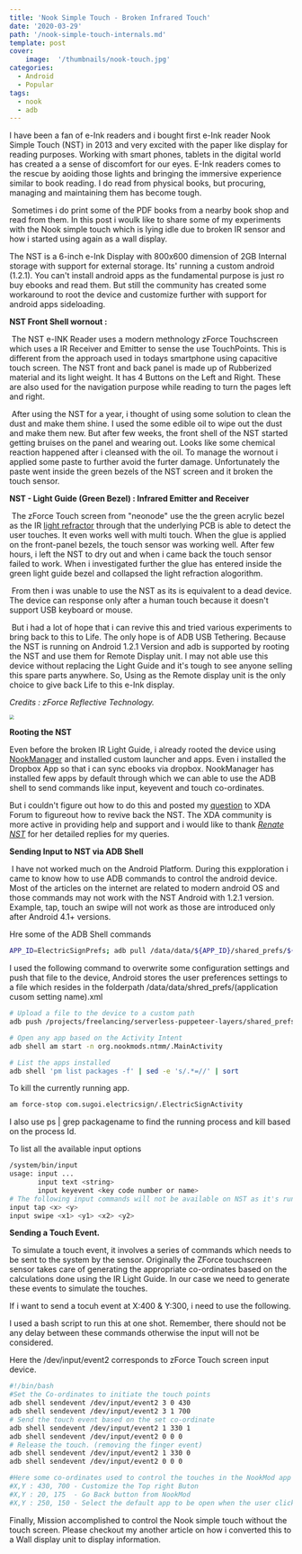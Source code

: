 ```yaml
---
title: 'Nook Simple Touch - Broken Infrared Touch'
date: '2020-03-29'
path: '/nook-simple-touch-internals.md'
template: post
cover:
    image:  '/thumbnails/nook-touch.jpg'
categories:
  - Android
  - Popular
tags:
  - nook
  - adb
---
```

I have been a fan of e-Ink readers and i bought first e-Ink reader Nook Simple Touch (NST) in 2013 and very excited with the paper like display for reading purposes. Working with smart phones, tablets in the digital world has created a a sense of discomfort for our eyes. E-Ink readers comes to the rescue by aoiding those lights and bringing the immersive experience similar to book reading. I do read from physical books, but procuring, managing and maintaining them has become tough.  

​	Sometimes i do print some of the PDF books from a nearby book shop and read from them. In this post i woulk like to share some of my experiments with the Nook simple touch which is lying idle due to broken IR sensor and how i started using again as a wall display.

The NST is a 6-inch e-Ink Display with 800x600 dimension of 2GB Internal storage with support for external storage. Its' running a custom android (1.2.1). You can't install android apps as the fundamental purpose is just ro buy ebooks and read them. But still the community has created some workaround to root the device and customize further with support for android apps sideloading.

**NST Front Shell wornout :**

​	The NST e-INK Reader uses a modern methnology zForce Touchscreen which uses a IR Receiver and Emitter to sense the use TouchPoints. This is different from the approach used in todays smartphone using capacitive touch screen. The NST front and back panel is made up of Rubberized material and its light weight. It has 4 Buttons on the Left and Right. These are also used for the navigation purpose while reading to turn the pages left and right.

​	After using the NST for a year, i thought of using some solution to clean the dust and make them shine. I used the some edible  oil to wipe out the dust and make them new. But after few weeks, the front shell of the NST started getting bruises on the panel and wearing out. Looks like some chemical reaction happened after i cleansed with the oil. To manage the wornout i applied some paste to further avoid the furter damage. Unfortunately the paste went inside the green bezels of the NST screen and it broken the touch sensor.

**NST - Light Guide (Green Bezel) : Infrared Emitter and Receiver**

​	The zForce Touch screen from "neonode" use the the green acrylic bezel as the IR [light refractor](https://www.seminarsonly.com/computer%20science/zForce-Touch-Screen.php) through that the underlying PCB is able to detect the user touches. It even works well with multi touch. When the glue is applied on the front-panel bezels, the touch sensor was working well. After few hours, i left the NST to dry out and when i came back the touch sensor failed to work. When i investigated further the glue has entered inside the green light guide bezel and collapsed the light refraction alogorithm.

​	From then i was unable to use the NST as its is equivalent to a dead device. The device can response only after a human touch because it doesn't support USB keyboard or mouse.

​	But i had a lot of hope that i can revive this and tried various experiments to bring back to this to Life. The only hope is of ADB USB Tethering. Because the NST is running on Android 1.2.1 Version and adb is supported by rooting the NST and use them for Remote Display unit. I may not able use this device without replacing the Light Guide and it's tough to see anyone selling this spare parts anywhere. So, Using as the Remote display unit is the only choice to give back Life to this e-Ink display.

*Credits : zForce Reflective Technology.*

<img src="../images/z-force-touch-screen.png" style="zoom:50%;" />



**Rooting the NST**

Even before the broken IR Light Guide, i already rooted the device using [NookManager](https://github.com/doozan/NookManager ) and installed custom launcher and apps. Even i installed the Dropbox App so that i can sync ebooks via dropbox. NookManager has installed few apps by default through which we can able to use the ADB shell to send commands like input, keyevent and touch co-ordinates. 

But i couldn't figure out how to do this and posted my [question](https://forum.xda-developers.com/nook-touch/general/nook-simple-touch-broken-ir-t3867968) to XDA Forum to figureout how to revive back the NST.  The XDA community is more active in providing help and support and i would like to thank [*Renate NST*](https://forum.xda-developers.com/member.php?u=4474482) for her detailed replies for my queries.

**Sending Input to NST via ADB Shell**

​	I have not worked much on the Android Platform. During this expploration i came to know how to use ADB commands to control the android device. Most of the articles on the internet are related to modern android OS and those commands may not work with the NST Android with 1.2.1 version. Example, tap, touch an swipe will not work as those are introduced only after Android 4.1+ versions.

Hre some of the ADB Shell commands

```bash
APP_ID=ElectricSignPrefs; adb pull /data/data/${APP_ID}/shared_prefs/${APP_ID}_preferences.xml /tmp/${APP_ID}_preferences.xml && vim /tmp/${APP_ID}_preferences.xml && adb push /tmp/${APP_ID}_preferences.xml /data/data/${APP_ID}/shared_prefs/
```

I used the following command to overwrite some configuration settings and push that file to the device, Android stores the user preferences settings to a file which resides in the folderpath /data/data/shred_prefs/(application cusom setting name).xml

```bash
# Upload a file to the device to a custom path
adb push /projects/freelancing/serverless-puppeteer-layers/shared_prefs/ElectricSignPrefs.xml  /data/data/com.sugoi.electricsign/shared_prefs/ElectricSignPrefs.xml  
```

```bash
# Open any app based on the Activity Intent
adb shell am start -n org.nookmods.ntmm/.MainActivity
```

```bash
# List the apps installed
adb shell 'pm list packages -f' | sed -e 's/.*=//' | sort
```

To kill the currently running app. 

```bash
am force-stop com.sugoi.electricsign/.ElectricSignActivity 
```

I also use ps | grep packagename to find the running process and kill based on the process Id.



To list all the available input options

```bash
/system/bin/input
usage: input ...
       input text <string>
       input keyevent <key code number or name>
# The following input commands will not be available on NST as it's running on old version of Android 1.2.1
input tap <x> <y>  
input swipe <x1> <y1> <x2> <y2>
```

**Sending a Touch Event.**

​	To simulate a touch event, it involves a series of commands which needs to be sent to the system by the sensor. Originally the ZForce touchscreen sensor takes care of generating the appropriate co-ordinates based on the calculations done using the IR Light Guide. In our case we need to generate these events to simulate the touches.

If i want to send a tocuh event at X:400 & Y:300, i need to use the following.

I used a bash script to run this at one shot. Remember, there should not be any delay between these commands otherwise the input will not be considered.



Here the /dev/input/event2 corresponds to zForce Touch screen input device.

```bash
#!/bin/bash
#Set the Co-ordinates to initiate the touch points
adb shell sendevent /dev/input/event2 3 0 430
adb shell sendevent /dev/input/event2 3 1 700
# Send the touch event based on the set co-ordinate
adb shell sendevent /dev/input/event2 1 330 1
adb shell sendevent /dev/input/event2 0 0 0
# Release the touch. (removing the finger event)
adb shell sendevent /dev/input/event2 1 330 0
adb shell sendevent /dev/input/event2 0 0 0

#Here some co-ordinates used to control the touches in the NookMod app and configure the buttons
#X,Y : 430, 700 - Customize the Top right Buton
#X,Y : 20, 175  - Go Back button from NookMod
#X,Y : 250, 150 - Select the default app to be open when the user clicks the top right button.


```





Finally, Mission accomplished to control the Nook simple touch without the touch screen. Please checkout my another article on how i converted this to a Wall display unit to display information. 
